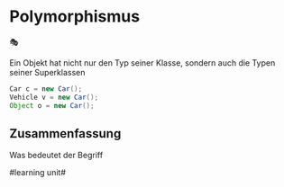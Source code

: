 # Polymorphismus
🎭


Ein Objekt hat nicht nur den Typ seiner Klasse, sondern auch die Typen seiner Superklassen

```java
Car c = new Car();
Vehicle v = new Car();
Object o = new Car();
```


## Zusammenfassung
Was bedeutet der Begriff

#learning unit#